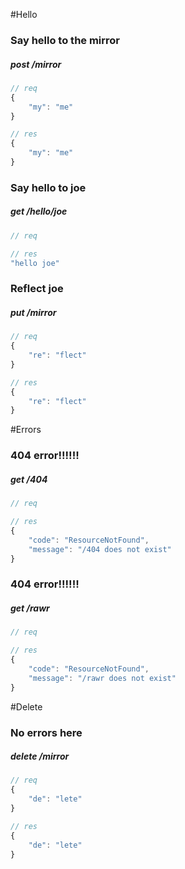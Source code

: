 #Hello
### Say hello to the mirror
##### post /mirror
```js
// req
{
    "my": "me"
}
```
```js
// res
{
    "my": "me"
}
```
### Say hello to joe
##### get /hello/joe
```js
// req

```
```js
// res
"hello joe"
```
### Reflect joe
##### put /mirror
```js
// req
{
    "re": "flect"
}
```
```js
// res
{
    "re": "flect"
}
```
#Errors
### 404 error!!!!!!
##### get /404
```js
// req

```
```js
// res
{
    "code": "ResourceNotFound",
    "message": "/404 does not exist"
}
```
### 404 error!!!!!!
##### get /rawr
```js
// req

```
```js
// res
{
    "code": "ResourceNotFound",
    "message": "/rawr does not exist"
}
```
#Delete
### No errors here
##### delete /mirror
```js
// req
{
    "de": "lete"
}
```
```js
// res
{
    "de": "lete"
}
```